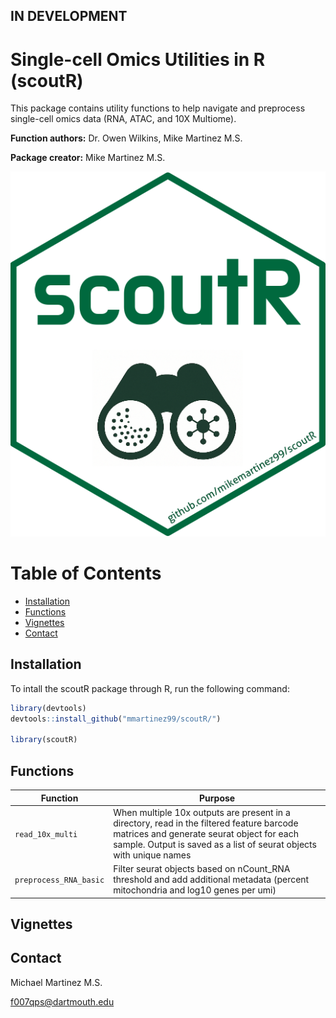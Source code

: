 ## IN DEVELOPMENT ##

# Single-cell Omics Utilities in R (scoutR)
This package contains utility functions to help navigate and preprocess single-cell omics data (RNA, ATAC, and 10X Multiome). 

**Function authors:** Dr. Owen Wilkins, Mike Martinez M.S.

**Package creator:** Mike Martinez M.S.

![Alt text](/img/scoutR_hex.png)

# Table of Contents
- [Installation](#installation)
- [Functions](#functions)
- [Vignettes](#vignettes)
- [Contact](#contact)

## Installation

To intall the scoutR package through R, run the following command:

```r
library(devtools)
devtools::install_github("mmartinez99/scoutR/")

library(scoutR)

```

## Functions
|Function|Purpose|
|--------|-------|
|`read_10x_multi`|When multiple 10x outputs are present in a directory, read in the filtered feature barcode matrices and generate seurat object for each sample. Output is saved as a list of seurat objects with unique names|
|`preprocess_RNA_basic`|Filter seurat objects based on nCount_RNA threshold and add additional metadata (percent mitochondria and log10 genes per umi)|

## Vignettes

## Contact

Michael Martinez M.S.

f007qps@dartmouth.edu
